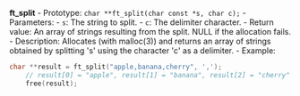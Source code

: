 **ft_split**
    - Prototype: `char **ft_split(char const *s, char c);`
    - Parameters:
        - `s`: The string to split.
        - `c`: The delimiter character.
    - Return value: An array of strings resulting from the split. NULL if the allocation fails.
    - Description: Allocates (with malloc(3)) and returns an array of strings obtained by splitting 's' using the character 'c' as a delimiter.
    - Example:

```c
char **result = ft_split("apple,banana,cherry", ',');
    // result[0] = "apple", result[1] = "banana", result[2] = "cherry"
    free(result);
```

